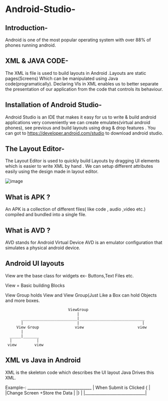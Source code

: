 # Android-Studio-

## Introduction- 

 Android is one of the most popular operating system with over 88% of phones running android.
 
 
## XML & JAVA CODE-
 
 The XML is file is used to build layouts in Android .Layouts are static pages(Screens) Which can be manipulated using Java code(programatically).
 Declaring VIs  in XML enables us to better separate the presentation of our application from the code that controls its behaviour.
 
## Installation of Android Studio-
 
 Android Studio is an IDE that makes it easy for us to write & build android applications very conveniently
 we can create emulates(virtual android phones), see previous and build layouts using drag & drop features .
 You can got to  https://developer.android.com/studio to download android studio.
 
 
 ## The Layout Editor-
 
 The Layout Editor is used to quickly build Layouts by dragging UI elements which is easier to write XML by hand .
 We can setup different attributes easily using the design made in layout editor.
 
 
 
 
 ![image](https://user-images.githubusercontent.com/71562703/110642788-5e9a7800-81d9-11eb-9071-3f045b321240.png)

 
 ## What is APK ?
 
 An APK is a collection of different files( like code , audio  ,video etc.) compiled and bundled into a single file.
 
 
 ## What is AVD ?
 
 AVD stands for Android Virtual Device AVD is an emulator configuration that simulates  a physical android device.
 
 
 ## Android UI layouts 
 
 View are the base class for widgets ex- Buttons,Text Files etc.
 
 View = Basic building Blocks 
 
 View Group holds View and View Group(Just Like a  Box can hold  Objects and more boxes.
 
                                ViewGroup
                                    |
           _________________________|_____________________________
           |                        |                            |
         View Group                view                        view
           |
      _____|_______
      |           |
     view        view
     
     
  ## XML vs Java in Android 
  
  XML is the skeleton code which describes the  UI layout Java Drives this XML.
            
  Example-:
            ________________________________
            | When Submit is Clicked {     |
            |Change Screen +Store the Data |
            |}                             |
            |______________________________|
  
  
           
 
 
 
 
 
 
 
 
